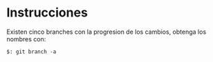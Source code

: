 # Instrucciones

Existen cinco branches con la progresion de los cambios, obtenga los nombres con:

```
$: git branch -a
```

